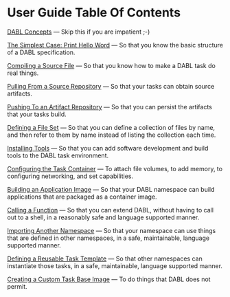 # User Guide Table Of Contents

[DABL Concepts](Concepts.md) — Skip this if you are impatient ;-)

[The Simplest Case: Print Hello Word](SimplestCase.md)
— So that you know the basic structure of a DABL specification.

[Compiling a Source File](Compiling.md)
— So that you know how to make a DABL task do real things.

[Pulling From a Source Repository](PullingFromSourceRepo.md)
— So that your tasks can obtain source artifacts.

[Pushing To an Artifact Repository](PushingToArtifactRepo.md)
— So that you can persist the artifacts that your tasks build.

[Defining a File Set](DefiningFileSet.md)
— So that you can define a collection of files by name, and then refer to them
by name instead of listing the collection each time.

[Installing Tools](InstallingTools.md)
— So that you can add software development and build tools to the DABL task
environment.

[Configuring the Task Container](ConfiguringContainer.md)
— To attach file volumes, to add memory, to configuring networking, and set
capabilities.

[Building an Application Image](BuildAppImage.md)
— So that your DABL namespace can build applications that are packaged as
a container image.

[Calling a Function](CallingFunction.md)
— So that you can extend DABL, without having to call out to a shell, in a
reasonably safe and language supported manner.

[Importing Another Namespace](Importing.md)
— So that your namespace can use things that are defined in other namespaces,
in a safe, maintainable, language supported manner.

[Defining a Reusable Task Template](TaskTemplate.md)
— So that other namespaces can instantiate those tasks, in a safe, maintainable,
language supported manner.

[Creating a Custom Task Base Image](CustomBaseImage.md)
— To do things that DABL does not permit.
